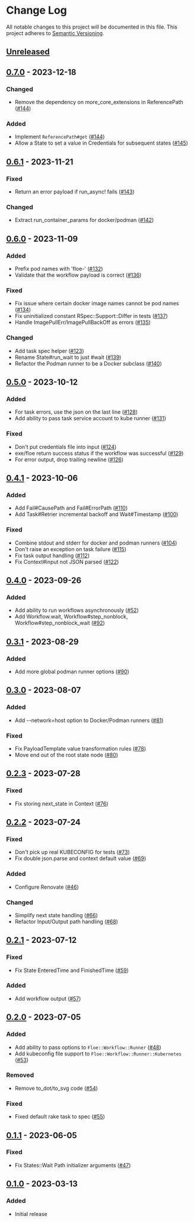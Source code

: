 # Change Log
All notable changes to this project will be documented in this file.
This project adheres to [Semantic Versioning](http://semver.org/).

## [Unreleased]

## [0.7.0] - 2023-12-18
### Changed
- Remove the dependency on more_core_extensions in ReferencePath ([#144](https://github.com/ManageIQ/floe/pull/144))

### Added
- Implement `ReferencePath#get` ([#144](https://github.com/ManageIQ/floe/pull/144))
- Allow a State to set a value in Credentials for subsequent states ([#145](https://github.com/ManageIQ/floe/pull/145))

## [0.6.1] - 2023-11-21
### Fixed
- Return an error payload if run_async! fails ([#143](https://github.com/ManageIQ/floe/pull/143))

### Changed
- Extract run_container_params for docker/podman ([#142](https://github.com/ManageIQ/floe/pull/142))

## [0.6.0] - 2023-11-09
### Added
- Prefix pod names with 'floe-' ([#132](https://github.com/ManageIQ/floe/pull/132))
- Validate that the workflow payload is correct ([#136](https://github.com/ManageIQ/floe/pull/136))

### Fixed
- Fix issue where certain docker image names cannot be pod names ([#134](https://github.com/ManageIQ/floe/pull/134))
- Fix uninitialized constant RSpec::Support::Differ in tests ([#137](https://github.com/ManageIQ/floe/pull/137))
- Handle ImagePullErr/ImagePullBackOff as errors ([#135](https://github.com/ManageIQ/floe/pull/135))

### Changed
- Add task spec helper ([#123](https://github.com/ManageIQ/floe/pull/123))
- Rename State#run_wait to just #wait ([#139](https://github.com/ManageIQ/floe/pull/139))
- Refactor the Podman runner to be a Docker subclass ([#140](https://github.com/ManageIQ/floe/pull/140))

## [0.5.0] - 2023-10-12
### Added
- For task errors, use the json on the last line ([#128](https://github.com/ManageIQ/floe/pull/128))
- Add ability to pass task service account to kube runner ([#131](https://github.com/ManageIQ/floe/pull/131))

### Fixed
- Don't put credentials file into input ([#124](https://github.com/ManageIQ/floe/pull/124))
- exe/floe return success status if the workflow was successful ([#129](https://github.com/ManageIQ/floe/pull/129))
- For error output, drop trailing newline ([#126](https://github.com/ManageIQ/floe/pull/126))

## [0.4.1] - 2023-10-06
### Added
- Add Fail#CausePath and Fail#ErrorPath ([#110](https://github.com/ManageIQ/floe/pull/110))
- Add Task#Retrier incremental backoff and Wait#Timestamp ([#100](https://github.com/ManageIQ/floe/pull/100))

### Fixed
- Combine stdout and stderr for docker and podman runners ([#104](https://github.com/ManageIQ/floe/pull/104))
- Don't raise an exception on task failure ([#115](https://github.com/ManageIQ/floe/pull/115))
- Fix task output handling ([#112](https://github.com/ManageIQ/floe/pull/112))
- Fix Context#input not JSON parsed ([#122](https://github.com/ManageIQ/floe/pull/122))

## [0.4.0] - 2023-09-26
### Added
- Add ability to run workflows asynchronously ([#52](https://github.com/ManageIQ/floe/pull/92))
- Add Workflow.wait, Workflow#step_nonblock, Workflow#step_nonblock_wait ([#92](https://github.com/ManageIQ/floe/pull/92))

## [0.3.1] - 2023-08-29
### Added
- Add more global podman runner options ([#90](https://github.com/ManageIQ/floe/pull/90))

## [0.3.0] - 2023-08-07
### Added
- Add --network=host option to Docker/Podman runners ([#81](https://github.com/ManageIQ/floe/pull/81))

### Fixed
- Fix PayloadTemplate value transformation rules ([#78](https://github.com/ManageIQ/floe/pull/78))
- Move end out of the root state node ([#80](https://github.com/ManageIQ/floe/pull/80))

## [0.2.3] - 2023-07-28
### Fixed
- Fix storing next_state in Context ([#76](https://github.com/ManageIQ/floe/pull/76))

## [0.2.2] - 2023-07-24
### Fixed
- Don't pick up real KUBECONFIG for tests ([#73](https://github.com/ManageIQ/floe/pull/73))
- Fix double json.parse and context default value ([#69](https://github.com/ManageIQ/floe/pull/69))

### Added
- Configure Renovate ([#46](https://github.com/ManageIQ/floe/pull/46))

### Changed
- Simplify next state handling ([#66](https://github.com/ManageIQ/floe/pull/66))
- Refactor Input/Output path handling ([#68](https://github.com/ManageIQ/floe/pull/68))

## [0.2.1] - 2023-07-12
### Fixed
- Fix State EnteredTime and FinishedTime ([#59](https://github.com/ManageIQ/floe/pull/59))

### Added
- Add workflow output ([#57](https://github.com/ManageIQ/floe/pull/57))

## [0.2.0] - 2023-07-05
### Added
- Add ability to pass options to `Floe::Workflow::Runner` ([#48](https://github.com/ManageIQ/floe/pull/48))
- Add kubeconfig file support to `Floe::Workflow::Runner::Kubernetes` ([#53](https://github.com/ManageIQ/floe/pull/53))

### Removed
- Remove to_dot/to_svg code ([#54](https://github.com/ManageIQ/floe/pull/54))

### Fixed
- Fixed default rake task to spec ([#55](https://github.com/ManageIQ/floe/pull/55))

## [0.1.1] - 2023-06-05
### Fixed
- Fix States::Wait Path initializer arguments ([#47](https://github.com/ManageIQ/floe/pull/47))

## [0.1.0] - 2023-03-13
### Added
- Initial release

[Unreleased]: https://github.com/ManageIQ/floe/compare/v0.7.0...HEAD
[0.7.0]: https://github.com/ManageIQ/floe/compare/v0.6.1...v0.7.0
[0.6.1]: https://github.com/ManageIQ/floe/compare/v0.6.0...v0.6.1
[0.6.0]: https://github.com/ManageIQ/floe/compare/v0.5.0...v0.6.0
[0.5.0]: https://github.com/ManageIQ/floe/compare/v0.4.1...v0.5.0
[0.4.1]: https://github.com/ManageIQ/floe/compare/v0.4.0...v0.4.1
[0.4.0]: https://github.com/ManageIQ/floe/compare/v0.3.1...v0.4.0
[0.3.1]: https://github.com/ManageIQ/floe/compare/v0.3.0...v0.3.1
[0.3.0]: https://github.com/ManageIQ/floe/compare/v0.2.3...v0.3.0
[0.2.3]: https://github.com/ManageIQ/floe/compare/v0.2.2...v0.2.3
[0.2.2]: https://github.com/ManageIQ/floe/compare/v0.2.1...v0.2.2
[0.2.1]: https://github.com/ManageIQ/floe/compare/v0.2.0...v0.2.1
[0.2.0]: https://github.com/ManageIQ/floe/compare/v0.1.1...v0.2.0
[0.1.1]: https://github.com/ManageIQ/floe/compare/v0.1.0...v0.1.1
[0.1.0]: https://github.com/ManageIQ/floe/tree/v0.1.0

